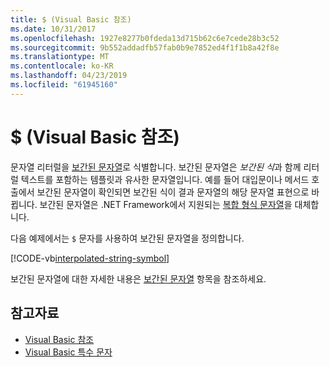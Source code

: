 ```yaml
---
title: $ (Visual Basic 참조)
ms.date: 10/31/2017
ms.openlocfilehash: 1927e8277b0fdeda13d715b62c6e7cede28b3c52
ms.sourcegitcommit: 9b552addadfb57fab0b9e7852ed4f1f1b8a42f8e
ms.translationtype: MT
ms.contentlocale: ko-KR
ms.lasthandoff: 04/23/2019
ms.locfileid: "61945160"
---
```

# <a name="-visual-basic-reference"></a>$ (Visual Basic 참조)

문자열 리터럴을 [보간된 문자열](../../programming-guide/language-features/strings/interpolated-strings.md)로 식별합니다. 보간된 문자열은 *보간된 식*과 함께 리터럴 텍스트를 포함하는 템플릿과 유사한 문자열입니다. 예를 들어 대입문이나 메서드 호출에서 보간된 문자열이 확인되면 보간된 식이 결과 문자열의 해당 문자열 표현으로 바뀝니다. 보간된 문자열은 .NET Framework에서 지원되는 [복합 형식 문자열](../../../standard/base-types/composite-format.md)을 대체합니다.

다음 예제에서는 `$` 문자를 사용하여 보간된 문자열을 정의합니다.

[!CODE-vb[interpolated-string-symbol](../../../../samples/snippets/visualbasic/language-reference/special-characters/dollar-sign1.vb)]

보간된 문자열에 대한 자세한 내용은 [보간된 문자열](../../programming-guide/language-features/strings/interpolated-strings.md) 항목을 참조하세요.

## <a name="see-also"></a>참고자료

- [Visual Basic 참조](../index.md)
- [Visual Basic 특수 문자](index.md)
